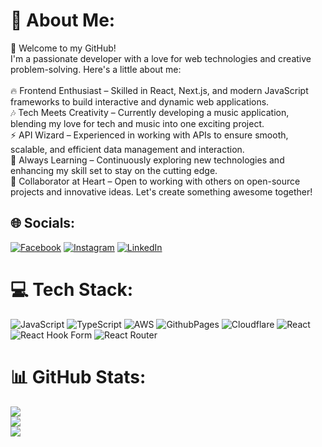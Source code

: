 # 💫 About Me:
👋 Welcome to my GitHub!<br>I'm a passionate developer with a love for web technologies and creative problem-solving. Here's a little about me:<br><br>🔥 Frontend Enthusiast – Skilled in React, Next.js, and modern JavaScript frameworks to build interactive and dynamic web applications.<br>🎶 Tech Meets Creativity – Currently developing a music application, blending my love for tech and music into one exciting project.<br>⚡ API Wizard – Experienced in working with APIs to ensure smooth, scalable, and efficient data management and interaction.<br>🚀 Always Learning – Continuously exploring new technologies and enhancing my skill set to stay on the cutting edge.<br>🤝 Collaborator at Heart – Open to working with others on open-source projects and innovative ideas. Let's create something awesome together!


## 🌐 Socials:
[![Facebook](https://img.shields.io/badge/Facebook-%231877F2.svg?logo=Facebook&logoColor=white)](https://facebook.com/saba.abramishvili.1) [![Instagram](https://img.shields.io/badge/Instagram-%23E4405F.svg?logo=Instagram&logoColor=white)](https://instagram.com/abramishvili.saba/) [![LinkedIn](https://img.shields.io/badge/LinkedIn-%230077B5.svg?logo=linkedin&logoColor=white)](https://linkedin.com/in/saba-abramashvili/) 

# 💻 Tech Stack:
![JavaScript](https://img.shields.io/badge/javascript-%23323330.svg?style=for-the-badge&logo=javascript&logoColor=%23F7DF1E) ![TypeScript](https://img.shields.io/badge/typescript-%23007ACC.svg?style=for-the-badge&logo=typescript&logoColor=white) ![AWS](https://img.shields.io/badge/AWS-%23FF9900.svg?style=for-the-badge&logo=amazon-aws&logoColor=white) ![GithubPages](https://img.shields.io/badge/github%20pages-121013?style=for-the-badge&logo=github&logoColor=white) ![Cloudflare](https://img.shields.io/badge/Cloudflare-F38020?style=for-the-badge&logo=Cloudflare&logoColor=white) ![React](https://img.shields.io/badge/react-%2320232a.svg?style=for-the-badge&logo=react&logoColor=%2361DAFB) ![React Hook Form](https://img.shields.io/badge/React%20Hook%20Form-%23EC5990.svg?style=for-the-badge&logo=reacthookform&logoColor=white) ![React Router](https://img.shields.io/badge/React_Router-CA4245?style=for-the-badge&logo=react-router&logoColor=white)
# 📊 GitHub Stats:
![](https://github-readme-stats.vercel.app/api?username=sabaabramishvili&theme=shadow_green&hide_border=false&include_all_commits=false&count_private=false)<br/>
![](https://github-readme-streak-stats.herokuapp.com/?user=sabaabramishvili&theme=shadow_green&hide_border=false)<br/>
![](https://github-readme-stats.vercel.app/api/top-langs/?username=sabaabramishvili&theme=shadow_green&hide_border=false&include_all_commits=false&count_private=false&layout=compact)

<!-- Proudly created with GPRM ( https://gprm.itsvg.in ) -->


